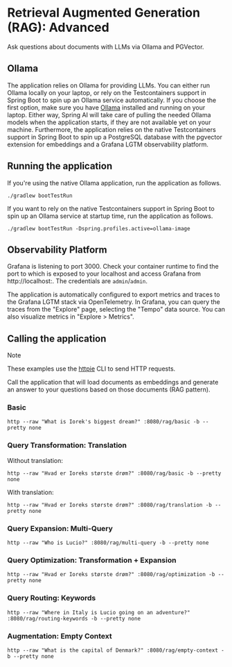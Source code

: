 # Retrieval Augmented Generation (RAG): Advanced

Ask questions about documents with LLMs via Ollama and PGVector.

## Ollama

The application relies on Ollama for providing LLMs. You can either run Ollama locally on your laptop,
or rely on the Testcontainers support in Spring Boot to spin up an Ollama service automatically.
If you choose the first option, make sure you have [Ollama](https://ollama.ai) installed and running on your laptop.
Either way, Spring AI will take care of pulling the needed Ollama models when the application starts,
if they are not available yet on your machine.
Furthermore, the application relies on the native Testcontainers support in Spring Boot to spin up
a PostgreSQL database with the pgvector extension for embeddings and a Grafana LGTM observability platform.

## Running the application

If you're using the native Ollama application, run the application as follows.

```shell
./gradlew bootTestRun
```

If you want to rely on the native Testcontainers support in Spring Boot to spin up an Ollama service at startup time,
run the application as follows.

```shell
./gradlew bootTestRun -Dspring.profiles.active=ollama-image
```

## Observability Platform

Grafana is listening to port 3000. Check your container runtime to find the port to which is exposed to your localhost
and access Grafana from http://localhost:<port>. The credentials are `admin`/`admin`.

The application is automatically configured to export metrics and traces to the Grafana LGTM stack via OpenTelemetry.
In Grafana, you can query the traces from the "Explore" page, selecting the "Tempo" data source. You can also visualize metrics in "Explore > Metrics".

## Calling the application

> [!NOTE]
> These examples use the [httpie](https://httpie.io) CLI to send HTTP requests.

Call the application that will load documents as embeddings and generate an answer to your questions
based on those documents (RAG pattern).

### Basic

```shell
http --raw "What is Iorek's biggest dream?" :8080/rag/basic -b --pretty none
```

### Query Transformation: Translation

Without translation:

```shell
http --raw "Hvad er Ioreks største drøm?" :8080/rag/basic -b --pretty none
```

With translation:

```shell
http --raw "Hvad er Ioreks største drøm?" :8080/rag/translation -b --pretty none
```

### Query Expansion: Multi-Query

```shell
http --raw "Who is Lucio?" :8080/rag/multi-query -b --pretty none
```

### Query Optimization: Transformation + Expansion

```shell
http --raw "Hvad er Ioreks største drøm?" :8080/rag/optimization -b --pretty none
```

### Query Routing: Keywords

```shell
http --raw "Where in Italy is Lucio going on an adventure?" :8080/rag/routing-keywords -b --pretty none
```

### Augmentation: Empty Context

```shell
http --raw "What is the capital of Denmark?" :8080/rag/empty-context -b --pretty none
```
